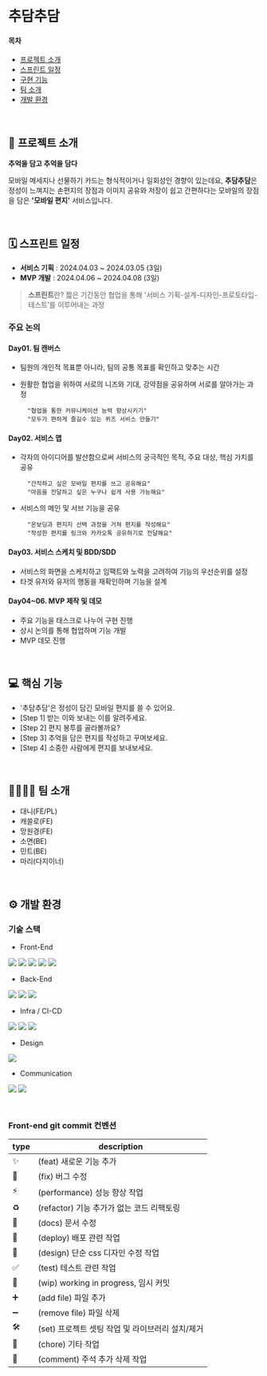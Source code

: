 # 추담추담
#### 목차
- [프로젝트 소개](#프로젝트-소개)
- [스프린트 일정](#스프린트-일정)
- [구현 기능](#핵심-기능)
- [팀 소개](#팀-소개)
- [개발 환경](#개발-환경)

<br/>

## 💌 프로젝트 소개
**추억을 담고 추억을 담다**

모바일 메세지나 선물하기 카드는 형식적이거나 일회성인 경향이 있는데요, 
**추담추담**은 정성이 느껴지는 손편지의 장점과 이미지 공유와 저장이 쉽고 간편하다는 모바일의 장점을 담은 **'모바일 편지'** 서비스입니다.

<br/>

## 🗓️ 스프린트 일정

- **서비스 기획**  : 2024.04.03 ~ 2024.03.05 (3일)
- **MVP 개발** : 2024.04.06 ~ 2024.04.08 (3일)

> **스프린트**란? 짧은 기간동안 협업을 통해 '서비스 기획-설계-디자인-프로토타입-테스트’를 이루어내는 과정

### 주요 논의
#### Day01. 팀 캔버스
- 팀원의 개인적 목표뿐 아니라, 팀의 공통 목표를 확인하고 맞추는 시간
- 원활한 협업을 위하여 서로의 니즈와 기대, 강약점을 공유하며 서로를 알아가는 과정

        "협업을 통한 커뮤니케이션 능력 향상시키기"
        "모두가 편하게 즐길수 있는 퀴즈 서비스 만들기"




#### Day02. 서비스 맵
* 각자의 아이디어를 발산함으로써 서비스의 궁극적인 목적, 주요 대상, 핵심 가치를 공유

        "간직하고 싶은 모바일 편지를 쓰고 공유해요"
        "마음을 전달하고 싶은 누구나 쉽게 사용 가능해요"

* 서비스의 메인 및 서브 기능을 공유

        "온보딩과 편지지 선택 과정을 거쳐 편지를 작성해요"
        "작성한 편지를 링크와 카카오톡 공유하기로 전달해요"



#### Day03. 서비스 스케치 및 BDD/SDD
* 서비스의 화면을 스케치하고 임팩트와 노력을 고려하여 기능의 우선순위를 설정
* 타겟 유저와 유저의 행동을 재확인하며 기능을 설계



#### Day04~06. MVP 제작 및 데모
* 주요 기능을 태스크로 나누어 구현 진행
* 상시 논의를 통해 협업하며 기능 개발
* MVP 데모 진행

<br/>

## 💻 핵심 기능

- '추담추담'은 정성이 담긴 모바일 편지를 쓸 수 있어요.
- [Step 1] 받는 이와 보내는 이를 알려주세요.
- [Step 2] 편지 봉투를 골라볼까요?
- [Step 3] 추억을 담은 편지를 작성하고 꾸며보세요.
- [Step 4] 소중한 사람에게 편지를 보내보세요.

<!-- [**편지 작성**]
| 홈 | 온보딩 | 편지지 고르기 |
| -- | ---   |-------------|
|    |          |          |

| 편지 작성하기 | 편지 미리보기 |
| -------- | -------- |
|   |   |

| 정답 공개  | 풀이 결과  |
| -------- | -------- |
|   | |

[**편지 공유하기**]
| 링크 공유 | 카카오톡 공유 | 저장하기    |
| ------- | ---------    | ---------- |
|        |       |       | -->

<br/>

## 👨‍👩‍👧‍👦 팀 소개

<!-- |                Design                |     Backend      |     Backend     |     Frontend     |     Frontend     |     Frontend     |
| :----------------------------------: | :--------------: | :--------------: | :--------------: | :--------------: | :--------------: |
|                                      |
| [A](깃허브 링크) | [B](깃허브 링크) | [C](깃허브 링크) | [D](깃허브 링크) | [E](깃허브 링크) | [F](깃허브 링크) |  -->

- 대니(FE/PL)
- 캐쓸로(FE)
- 망원경(FE)
- 소면(BE)
- 민트(BE)
- 마리(다지이너)

<br/>

## ⚙️ 개발 환경

### 기술 스택
- Front-End
<div style="margin-bottom: 10px">
    <img src="https://img.shields.io/badge/Next.js-000000?style=for-the-badge&amp;logo=Next.js&amp;logoColor=white">
    <img src="https://img.shields.io/badge/React-61DAFB?style=for-the-badge&logo=React&logoColor=black">
    <img src="https://img.shields.io/badge/TypeScript-3178C6?style=for-the-badge&logo=TypeScript&logoColor=white">
    <img src="https://img.shields.io/badge/Tailwind CSS-06B6D4?style=for-the-badge&amp;logo=Tailwind CSS&amp;logoColor=white">
    <img src="https://img.shields.io/badge/vite-646CFF?style=for-the-badge&logo=vite&logoColor=white">
<!--     <img src="https://img.shields.io/badge/styledcomponents-DB7093?style=for-the-badge&logo=styledcomponents&logoColor=white">
    <img src="https://img.shields.io/badge/reactquery-FF4154?style=for-the-badge&logo=reactquery&logoColor=white"> -->
</div>

- Back-End
<div style="margin-bottom: 10px">
<!--     <img src="https://img.shields.io/badge/express-000000?style=for-the-badge&logo=express&logoColor=white">
    <img src="https://img.shields.io/badge/redis-DC382D?style=for-the-badge&logo=redis&logoColor=white">
    <img src="https://img.shields.io/badge/mongoose-880000?style=for-the-badge&logo=mongoose&logoColor=white"> -->
   <img src="https://camo.githubusercontent.com/42dd3f9f9345fb4a3e1a24d0483c62ac853b227b6bec314dbd09aa0d9edc9671/68747470733a2f2f696d672e736869656c64732e696f2f62616467652f737072696e67626f6f742d3644423333463f7374796c653d666f722d7468652d6261646765266c6f676f3d737072696e67626f6f74266c6f676f436f6c6f723d7768697465" data-canonical-src="https://img.shields.io/badge/springboot-6DB33F?style=for-the-badge&amp;logo=springboot&amp;logoColor=white" style="max-width: 100%;">
    <img src="https://img.shields.io/badge/mysql-4479A1?style=for-the-badge&logo=mysql&logoColor=white">
        <img src="https://img.shields.io/badge/aws s3-569A31?style=for-the-badge&logo=amazons3&logoColor=white">
<!--     <img src="https://img.shields.io/badge/mongodb-47A248?style=for-the-badge&logo=mongodb&logoColor=white"> -->
</div>

- Infra / CI-CD
<div style="margin-bottom: 10px">
    <img src="https://img.shields.io/badge/githubactions-2088FF?style=for-the-badge&logo=githubactions&logoColor=white">
    <img src="https://img.shields.io/badge/aws ec2-FF9900?style=for-the-badge&logo=amazonec2&logoColor=white">
    <img src="https://img.shields.io/badge/Docker-2496ED?style=for-the-badge&amp;logo=Docker&amp;logoColor=white">
<!--     <img src="https://img.shields.io/badge/AWS CloudFront-0033FF?style=for-the-badge&logo=amazonaws&logoColor=white"> -->
<!--     <img src="https://img.shields.io/badge/AWS CodeDeploy-CA4245?style=for-the-badge&logo=amazonaws&logoColor=white"> -->
    
- Design
<div style="margin-bottom: 10px">
    <img src="https://img.shields.io/badge/figma-F24E1E?style=for-the-badge&logo=figma&logoColor=white">
</div>

- Communication
<div style="margin-bottom: 10px">
    <img src="https://img.shields.io/badge/figma-F24E1E?style=for-the-badge&logo=figma&logoColor=white">
    <img src="https://img.shields.io/badge/discord-5865F2?style=for-the-badge&logo=discord&logoColor=white">
</div>

<br/>

### Front-end git commit 컨벤션
| type | description |
| --- | --- |
| ✨ | (feat) 새로운 기능 추가 |
| 🐛 | (fix) 버그 수정 |
| ⚡️ | (performance) 성능 향상 작업 |
| ♻️ | (refactor) 기능 추가가 없는 코드 리팩토링 |
| 📝 | (docs) 문서 수정 |
| 🚀 | (deploy) 배포 관련 작업 |
| 💄 | (design) 단순 css 디자인 수정 작업 |
| ✅ | (test) 테스트 관련 작업 |
| 🚧 | (wip) working in progress, 임시 커밋 |
| ➕ | (add file) 파일 추가 |
| ➖ | (remove file) 파일 삭제 |
| 🛠️ | (set) 프로젝트 셋팅 작업 및 라이브러리 설치/제거 |
| 🧹 | (chore) 기타 작업 |
| 💬 | (comment) 주석 추가 삭제 작업 |

